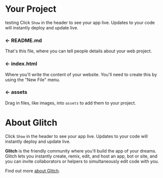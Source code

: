 Your Project
============
testing
Click `Show` in the header to see your app live. Updates to your code will instantly deploy and update live.

### ← README.md

That's this file, where you can tell people details about your web project.

### ← index.html

Where you'll write the content of your website. You'll need to create this by using the "New File" menu.

### ← assets

Drag in files, like images, into `assets` to add them to your project.


About Glitch
============

Click `Show` in the header to see your app live. Updates to your code will instantly deploy and update live.

**Glitch** is the friendly community where you'll build the app of your dreams. Glitch lets you instantly create, remix, edit, and host an app, bot or site, and you can invite collaborators or helpers to simultaneously edit code with you.

Find out more [about Glitch](https://glitch.com/about).
